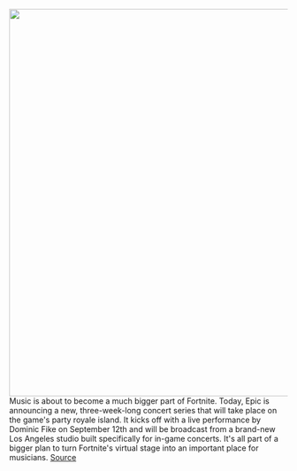 <img src='https://cdn.vox-cdn.com/thumbor/rcxYu6RK-n3AXPndpyRmTpaQzTA=/0x0:1139x641/1200x800/filters:focal(479x230:661x412)/cdn.vox-cdn.com/uploads/chorus_image/image/67369766/0.0.jpg' width='700px' /><br/>
Music is about to become a much bigger part of Fortnite. Today, Epic is announcing a new, three-week-long concert series that will take place on the game's party royale island. It kicks off with a live performance by Dominic Fike on September 12th and will be broadcast from a brand-new Los Angeles studio built specifically for in-game concerts. It's all part of a bigger plan to turn Fortnite's virtual stage into an important place for musicians.
<a href='https://www.theverge.com/2020/9/8/21423004/fortnite-party-royale-concert-series-dominic-fike'> Source <a/>